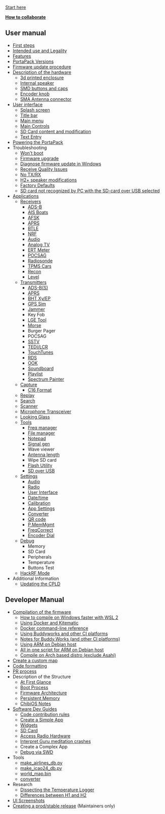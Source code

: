 [Start here](Home)

[**How to collaborate**](How-to-collaborate)
## User manual
* [First steps](First-steps)
* [Intended use and Legality](Intended-Use-and-Legality)
* [Features](Features)
* [PortaPack Versions](PortaPack-Versions)
* [Firmware update procedure](Update-firmware)
* [Description of the hardware](Hardware-overview)
   * [3d printed enclosure](H2-Enclosure)
   * [Internal speaker](Internal-speaker)
   * [SMD buttons and caps](Push-buttons-and-button-caps)
   * [Encoder knob](Encoder)
   * [SMA Antenna connector](SMA-Antenna-connector)
* [User interface](User-interface)
   * [Splash screen](Create-a-custom-splash-screen)
   * [Title bar](title-bar)
   * [Main menu](main-menu)
   * [Main Controls](Main-Controls)
   * [SD Card content and modification](SD-Card-Content)
   * [Text Entry](Text-Entry)
* [Powering the PortaPack](Powering-the-PortaPack)
* Troubleshooting
   * [Won't boot](Won't-boot)
   * [Firmware upgrade](Update-firmware-troubleshooting)
   * [Diagnose firmware update in Windows](Diagnose-firmware-update-in-Windows)
   * [Receive Quality Issues](Help!-Im-not-receiving-anything!---Receive-Quality-Issues)
   * [No TX/RX](preamplifier-ic-replacement)
   * [H2+ speaker modifications](H2-Plus-speaker-modifications)
   * [Factory Defaults](Factory-Defaults)
   * [SD card not recognized by PC with the SD-card over USB selected](SD-card-not-recognized-by-PC-with-the-SD-card-over-USB-selected)
* [Applications](Applications)
   * [Receivers](Receivers)
      * [ADS-B](Automatic-dependent-surveillance–broadcast-(ADS-B))
      * [AIS Boats](AIS-Boats)
      * [AFSK](AFSK)
      * [APRS](APRS-RX)
      * [BTLE](Bluetooth-Low-Energy-Receiver)
      * [NRF](decoder-for-NRF24L01)
      * [Audio](Audio-Receivers)
      * [Analog TV](Analog-TV-Receiver)
      * [ERT Meter](ERT)
      * [POCSAG](POCSAG-Receiver)
      * [Radiosonde](Radiosonde)
      * [TPMS Cars](TPMS-Cars)   
      * [Recon](Recon)   
      * [Level](Level)
   * [Transmitters](Transmitters)
      * [ADS-B(S)](ADS-B(S))
      * [APRS](APRS-TX)
      * [BHT Xy/EP](BHT)
      * [GPS Sim](GPS-Sim)
      * [Jammer](Jammer)
      * Key Fob
      * [LGE Tool](LGE-Tool)
      * [Morse](Morse)
      * Burger Pager
      * POCSAG
      * [SSTV](SSTV)
      * [TEDI/LCR](LCR)
      * [TouchTunes](TouchTunes)
      * [RDS](RDS)
      * [OOK](OOK)
      * [Soundboard](Soundboard)
      * [Playlist](Playlist)
      * [Spectrum Painter](Spectrum-Painter)
   * [Capture](Capture)
      * [C16 Format](C16-format)
   * [Replay](Replay)
   * [Search](Search)
   * [Scanner](Scanner)
   * [Microphone Transceiver](Microphone-Transceiver)
   * [Looking Glass](Looking-Glass)
   * [Tools](Tools)
      * [Freq manager](Freq-manager)
      * [File manager](File-manager)
      * [Notepad](Notepad)
      * [Signal gen](Signal-Generator)
      * Wave viewer
      * [Antenna length](antennas)
      * Wipe SD card
      * [Flash Utility](Flash-Utility)
      * [SD over USB](SD-Over-USB)
   * [Settings](Settings)
      * [Audio](Settings#audio)
      * [Radio](Settings#radio)
      * [User Interface](Settings#user-interface)
      * [Date/time](Settings#datetime)
      * [Calibration](Settings#calibration)
      * [App Settings](Settings#app-settings)
      * [Converter](Settings#converter)
      * [QR code](Settings#qr-code)
      * [P.MemMgmt](Settings#pmemory-mgmt)
      * [FreqCorrect](Settings#freqcorrect)
      * [Encoder Dial](Settings#encoder-dial)
   * [Debug](Debug)
      * Memory
      * SD Card
      * Peripherals
      * Temperature
      * Buttons Test
   * [HackRF Mode](HackRF)
* Additional Information
   * [Updating the CPLD](Updating-the-CPLD)
## Developer Manual
   * [Compilation of the firmware](Compile-firmware)
      * [How to compile on Windows faster with WSL 2](How-to-compile-faster-with-WSL-2)
      * [Using Docker and Kitematic](Compile-firmware#using-docker-hub-and-kitematic)
      * [Docker command-line reference](Compile-firmware#docker---command-line-reference)
      * [Using Buddyworks and other CI platforms](Compile-firmware#using-buddyworks-and-other-ci-platforms)
      * [Notes for Buddy.Works (and other CI platforms)](Compile-firmware#notes-for-buddyworks-and-other-ci-platforms)
      * [Using ARM on Debian host](Compile-firmware#using-arm-on-debian)
      * [All in one script for ARM on Debian host](Compile-firmware#all-in-one-script-for-arm-on-debian-host)
      * [Compile on Arch based distro (exclude Asahi)](Compile-on-Arch-based-distro-(exclude-Asahi))
   * [Create a custom map](Create-a-Custom-Map-with-Offline-Map-Maker)
   * [Code formatting](Code-formatting)
   * [PR process](PR-process) 
* Description of the Structure
   * [At First Glance](At-first-glance)
   * [Boot Process](Boot-Process)
   * [Firmware Architecture](Firmware-Architecture)
   * [Persistent Memory](Persistent-Memory)
   * [ChibiOS Notes](ChibiOS-Notes)
* [Software Dev Guides](Software-Dev-Guides)
   * [Code contribution rules](Code-contribution-rules)
   * [Create a Simple App](Create-a-simple-app)
   * [Widgets](Widgets)
   * [SD Card](SD-Card-(DEV))
   * [Access Radio Hardware](Access-Radio-Hardware)
   * [Interpret Guru meditation crashes](Interpret-Guru-meditation-crashes)
   * Create a Complex App
   * [Debug via SWD](Debug-via-SWD)
* Tools
   * [make_airlines_db.py](Make-airlines-db)
   * [make_icao24_db.py](Make-icao24-db)
   * [world_map.bin](World-map-generation)
   * [converter](Splash-and-other-images)
* Research
   * [Dissecting the Temperature Logger](Dissecting-the-Temperature-logger)
   * [Differences between H1 and H2](Differences-Between-H1-and-H2-models)
* [UI Screenshots](UI-Screenshots)
* [Creating a prod/stable release](Creating-a-prod-stable-release) (Maintainers only)
